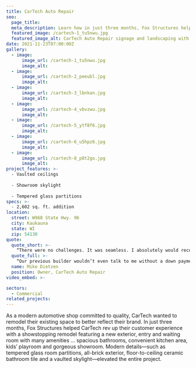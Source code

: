 ```yaml
---
title: CarTech Auto Repair
seo:
  page_title:
  meta_description: Learn how in just three months, Fox Structures helped CarTech rev up their customer experience with a showstopping remodel featuring many new amenities.
  featured_image: /cartech-1_tu5nwu.jpg
  featured_image_alt: CarTech Auto Repair signage and landscaping with CarTech building in the background
date: 2021-11-23T07:00:00Z
gallery: 
  - image: 
      image_url: /cartech-1_tu5nwu.jpg
      image_alt:
  - image: 
      image_url: /cartech-2_peeubl.jpg
      image_alt:
  - image: 
      image_url: /cartech-3_lbnkan.jpg
      image_alt:
  - image: 
      image_url: /cartech-4_vbvzwu.jpg
      image_alt:
  - image: 
      image_url: /cartech-5_ytf8f6.jpg
      image_alt:
  - image: 
      image_url: /cartech-6_u5hpz6.jpg
      image_alt:
  - image: 
      image_url: /cartech-8_p8t2go.jpg
      image_alt:
project_features: >-
  - Vaulted ceilings
  
  - Showroom skylight
  
  - Tempered glass partitions
specs: >-
  - 2,602 sq. ft. addition
location:
  street: W968 State Hwy. 96
  city: Kaukauna
  state: WI
  zip: 54130
quote:
  quote_short: >-
    “There were no challenges. It was seamless. I absolutely would recommend Fox Structures to others. I already have several times!”
  quote_full: >-
    “Our previous builder wouldn’t even talk to me without a down payment first. Fox Structures came up with a plan before I even made a commitment. The crew was also great. They kept everything neat, clean and orderly, so we could continue to conduct business while they were working. Overall, Fox Structures was easy to work with. Throughout the process, they weren’t adding stuff on and jacking up the price. Materials were ordered on time. The vaulted ceiling was a huge undertaking, and they did a really good job with designing that. There were no challenges. It was seamless. I absolutely would recommend Fox Structures to others. I already have several times!”
  name: Mike Dietzen
  position: Owner, CarTech Auto Repair
video_embed: >-

sectors:
  - Commercial
related_projects: 
---
```


As a modern automotive shop committed to quality, CarTech wanted to remodel their existing space to better reflect their brand. In just three months, Fox Structures helped CarTech rev up their customer experience with a showstopping remodel featuring a new exterior, entry and waiting room with many amenities … spacious bathrooms, convenient kitchen area, kids’ playroom and gorgeous showroom. Modern details—such as tempered glass room partitions, all-brick exterior, floor-to-ceiling ceramic bathroom tile and a vaulted skylight—elevated the entire project.